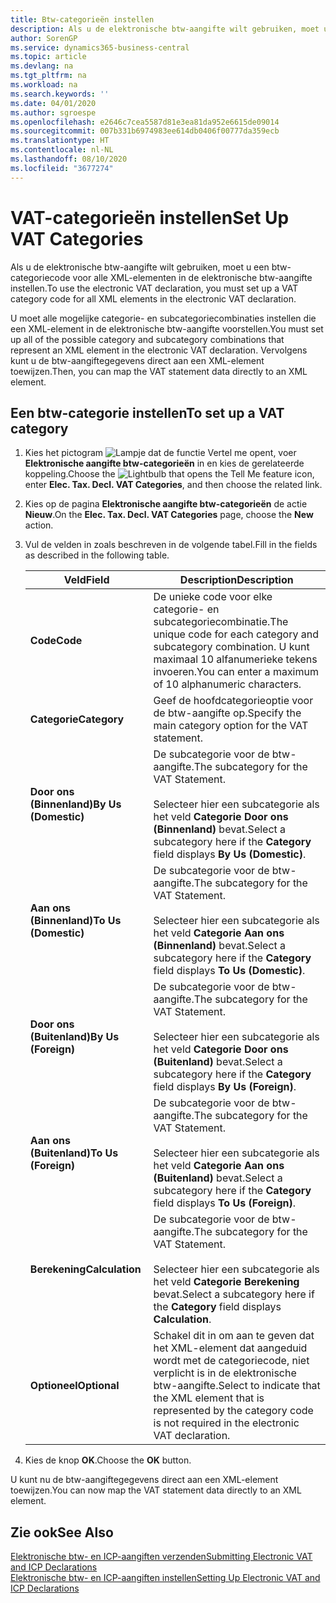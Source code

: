```yaml
---
title: Btw-categorieën instellen
description: Als u de elektronische btw-aangifte wilt gebruiken, moet u een btw-categoriecode voor alle XML-elementen in de elektronische btw-aangifte instellen.
author: SorenGP
ms.service: dynamics365-business-central
ms.topic: article
ms.devlang: na
ms.tgt_pltfrm: na
ms.workload: na
ms.search.keywords: ''
ms.date: 04/01/2020
ms.author: sgroespe
ms.openlocfilehash: e2646c7cea5587d81e3ea81da952e6615de09014
ms.sourcegitcommit: 007b331b6974983ee614db0406f00777da359ecb
ms.translationtype: HT
ms.contentlocale: nl-NL
ms.lasthandoff: 08/10/2020
ms.locfileid: "3677274"
---
```

# <a name="set-up-vat-categories"></a><span data-ttu-id="83714-103">VAT-categorieën instellen</span><span class="sxs-lookup"><span data-stu-id="83714-103">Set Up VAT Categories</span></span>
<span data-ttu-id="83714-104">Als u de elektronische btw-aangifte wilt gebruiken, moet u een btw-categoriecode voor alle XML-elementen in de elektronische btw-aangifte instellen.</span><span class="sxs-lookup"><span data-stu-id="83714-104">To use the electronic VAT declaration, you must set up a VAT category code for all XML elements in the electronic VAT declaration.</span></span>  

<span data-ttu-id="83714-105">U moet alle mogelijke categorie- en subcategoriecombinaties instellen die een XML-element in de elektronische btw-aangifte voorstellen.</span><span class="sxs-lookup"><span data-stu-id="83714-105">You must set up all of the possible category and subcategory combinations that represent an XML element in the electronic VAT declaration.</span></span> <span data-ttu-id="83714-106">Vervolgens kunt u de btw-aangiftegegevens direct aan een XML-element toewijzen.</span><span class="sxs-lookup"><span data-stu-id="83714-106">Then, you can map the VAT statement data directly to an XML element.</span></span>  

## <a name="to-set-up-a-vat-category"></a><span data-ttu-id="83714-107">Een btw-categorie instellen</span><span class="sxs-lookup"><span data-stu-id="83714-107">To set up a VAT category</span></span>  

1.  <span data-ttu-id="83714-108">Kies het pictogram ![Lampje dat de functie Vertel me opent](../../media/ui-search/search_small.png "Vertel me wat u wilt doen"), voer **Elektronische aangifte btw-categorieën** in en kies de gerelateerde koppeling.</span><span class="sxs-lookup"><span data-stu-id="83714-108">Choose the ![Lightbulb that opens the Tell Me feature](../../media/ui-search/search_small.png "Tell me what you want to do") icon, enter **Elec. Tax. Decl. VAT Categories**, and then choose the related link.</span></span>  
2.  <span data-ttu-id="83714-109">Kies op de pagina **Elektronische aangifte btw-categorieën** de actie **Nieuw**.</span><span class="sxs-lookup"><span data-stu-id="83714-109">On the **Elec. Tax. Decl. VAT Categories** page, choose the **New** action.</span></span>  
3.  <span data-ttu-id="83714-110">Vul de velden in zoals beschreven in de volgende tabel.</span><span class="sxs-lookup"><span data-stu-id="83714-110">Fill in the fields as described in the following table.</span></span>  

    |<span data-ttu-id="83714-111">Veld</span><span class="sxs-lookup"><span data-stu-id="83714-111">Field</span></span>|<span data-ttu-id="83714-112">Description</span><span class="sxs-lookup"><span data-stu-id="83714-112">Description</span></span>|  
    |---------------------------------|---------------------------------------|  
    |<span data-ttu-id="83714-113">**Code**</span><span class="sxs-lookup"><span data-stu-id="83714-113">**Code**</span></span>|<span data-ttu-id="83714-114">De unieke code voor elke categorie- en subcategoriecombinatie.</span><span class="sxs-lookup"><span data-stu-id="83714-114">The unique code for each category and subcategory combination.</span></span> <span data-ttu-id="83714-115">U kunt maximaal 10 alfanumerieke tekens invoeren.</span><span class="sxs-lookup"><span data-stu-id="83714-115">You can enter a maximum of 10 alphanumeric characters.</span></span>|  
    |<span data-ttu-id="83714-116">**Categorie**</span><span class="sxs-lookup"><span data-stu-id="83714-116">**Category**</span></span>|<span data-ttu-id="83714-117">Geef de hoofdcategorieoptie voor de btw-aangifte op.</span><span class="sxs-lookup"><span data-stu-id="83714-117">Specify the main category option for the VAT statement.</span></span>|  
    |<span data-ttu-id="83714-118">**Door ons (Binnenland)**</span><span class="sxs-lookup"><span data-stu-id="83714-118">**By Us (Domestic)**</span></span>|<span data-ttu-id="83714-119">De subcategorie voor de btw-aangifte.</span><span class="sxs-lookup"><span data-stu-id="83714-119">The subcategory for the VAT Statement.</span></span><br /><br /> <span data-ttu-id="83714-120">Selecteer hier een subcategorie als het veld **Categorie** **Door ons (Binnenland)** bevat.</span><span class="sxs-lookup"><span data-stu-id="83714-120">Select a subcategory here if the **Category** field displays **By Us (Domestic)**.</span></span>|  
    |<span data-ttu-id="83714-121">**Aan ons (Binnenland)**</span><span class="sxs-lookup"><span data-stu-id="83714-121">**To Us (Domestic)**</span></span>|<span data-ttu-id="83714-122">De subcategorie voor de btw-aangifte.</span><span class="sxs-lookup"><span data-stu-id="83714-122">The subcategory for the VAT Statement.</span></span><br /><br /> <span data-ttu-id="83714-123">Selecteer hier een subcategorie als het veld **Categorie** **Aan ons (Binnenland)** bevat.</span><span class="sxs-lookup"><span data-stu-id="83714-123">Select a subcategory here if the **Category** field displays **To Us (Domestic)**.</span></span>|  
    |<span data-ttu-id="83714-124">**Door ons (Buitenland)**</span><span class="sxs-lookup"><span data-stu-id="83714-124">**By Us (Foreign)**</span></span>|<span data-ttu-id="83714-125">De subcategorie voor de btw-aangifte.</span><span class="sxs-lookup"><span data-stu-id="83714-125">The subcategory for the VAT Statement.</span></span><br /><br /> <span data-ttu-id="83714-126">Selecteer hier een subcategorie als het veld **Categorie** **Door ons (Buitenland)** bevat.</span><span class="sxs-lookup"><span data-stu-id="83714-126">Select a subcategory here if the **Category** field displays **By Us (Foreign)**.</span></span>|  
    |<span data-ttu-id="83714-127">**Aan ons (Buitenland)**</span><span class="sxs-lookup"><span data-stu-id="83714-127">**To Us (Foreign)**</span></span>|<span data-ttu-id="83714-128">De subcategorie voor de btw-aangifte.</span><span class="sxs-lookup"><span data-stu-id="83714-128">The subcategory for the VAT Statement.</span></span><br /><br /> <span data-ttu-id="83714-129">Selecteer hier een subcategorie als het veld **Categorie** **Aan ons (Buitenland)** bevat.</span><span class="sxs-lookup"><span data-stu-id="83714-129">Select a subcategory here if the **Category** field displays **To Us (Foreign)**.</span></span>|  
    |<span data-ttu-id="83714-130">**Berekening**</span><span class="sxs-lookup"><span data-stu-id="83714-130">**Calculation**</span></span>|<span data-ttu-id="83714-131">De subcategorie voor de btw-aangifte.</span><span class="sxs-lookup"><span data-stu-id="83714-131">The subcategory for the VAT Statement.</span></span><br /><br /> <span data-ttu-id="83714-132">Selecteer hier een subcategorie als het veld **Categorie** **Berekening** bevat.</span><span class="sxs-lookup"><span data-stu-id="83714-132">Select a subcategory here if the **Category** field displays **Calculation**.</span></span>|  
    |<span data-ttu-id="83714-133">**Optioneel**</span><span class="sxs-lookup"><span data-stu-id="83714-133">**Optional**</span></span>|<span data-ttu-id="83714-134">Schakel dit in om aan te geven dat het XML-element dat aangeduid wordt met de categoriecode, niet verplicht is in de elektronische btw-aangifte.</span><span class="sxs-lookup"><span data-stu-id="83714-134">Select to indicate that the XML element that is represented by the category code is not required in the electronic VAT declaration.</span></span>|  

4.  <span data-ttu-id="83714-135">Kies de knop **OK**.</span><span class="sxs-lookup"><span data-stu-id="83714-135">Choose the **OK** button.</span></span>  

<span data-ttu-id="83714-136">U kunt nu de btw-aangiftegegevens direct aan een XML-element toewijzen.</span><span class="sxs-lookup"><span data-stu-id="83714-136">You can now map the VAT statement data directly to an XML element.</span></span>  

## <a name="see-also"></a><span data-ttu-id="83714-137">Zie ook</span><span class="sxs-lookup"><span data-stu-id="83714-137">See Also</span></span>  
 [<span data-ttu-id="83714-138">Elektronische btw- en ICP-aangiften verzenden</span><span class="sxs-lookup"><span data-stu-id="83714-138">Submitting Electronic VAT and ICP Declarations</span></span>](electronic-vat-and-icp-declarations.md)  
 [<span data-ttu-id="83714-139">Elektronische btw- en ICP-aangiften instellen</span><span class="sxs-lookup"><span data-stu-id="83714-139">Setting Up Electronic VAT and ICP Declarations</span></span>](how-to-set-up-electronic-vat-and-icp-declarations.md)
